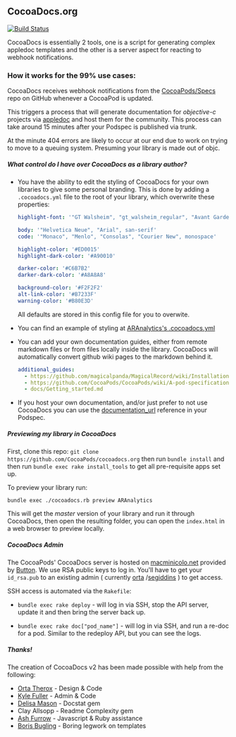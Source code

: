 ## CocoaDocs.org

[![Build Status](http://img.shields.io/travis/CocoaPods/cocoadocs.org/master.svg?style=flat)](https://travis-ci.org/CocoaPods/cocoadocs.org)

CocoaDocs is essentially 2 tools, one is a script for generating complex appledoc templates and the other is a server aspect for reacting to webhook notifications.

### How it works for the 99% use cases:

CocoaDocs receives webhook notifications from the [CocoaPods/Specs](https://github.com/CocoaPods/Specs) repo on GitHub whenever a CocoaPod is updated.

This triggers a process that will generate documentation for _objective-c_ projects via [appledoc](http://gentlebytes.com/appledoc/) and host them for the community. This process can take around 15 minutes after your Podspec is published via trunk.

At the minute 404 errors are likely to occur at our end due to work on trying to move to a queuing system. Presuming your library is made out of objc.

##### What control do I have over CocoaDocs as a library author?

 - You have the ability to edit the styling of CocoaDocs for your own libraries to give some personal branding. This is done by adding a `.cocoadocs.yml` file to the root of your library, which overwrite these properties:   
   ``` yaml
   highlight-font: '"GT Walsheim", "gt_walsheim_regular", "Avant Garde Gothic ITCW01Dm", "Avant Garde", "Helvetica Neue", "Arial"'

   body: '"Helvetica Neue", "Arial", san-serif'
   code: '"Monaco", "Menlo", "Consolas", "Courier New", monospace'

   highlight-color: '#ED0015'
   highlight-dark-color: '#A90010'

   darker-color: '#C6B7B2'
   darker-dark-color: '#A8A8A8'

   background-color: '#F2F2F2'
   alt-link-color: '#B7233F'
   warning-color: '#B80E3D'
   ```

   All defaults are stored in this config file for you to overwite.

 - You can find an example of styling at [ARAnalytics's .cocoadocs.yml](https://github.com/orta/ARAnalytics/blob/master/.cocoadocs.yml)
 - You can add your own documentation guides, either from remote markdown files or from files locally inside the library. CocoaDocs will automatically convert github wiki pages to the markdown behind it.

   ```yaml
   additional_guides:
     - https://github.com/magicalpanda/MagicalRecord/wiki/Installation
     - https://github.com/CocoaPods/CocoaPods/wiki/A-pod-specification
     - docs/Getting_started.md
   ```

 -  If you host your own documentation, and/or just prefer to not use CocoaDocs you can use the [documentation_url](https://guides.cocoapods.org/syntax/podspec.html#documentation_url) reference in your Podspec.

##### Previewing my library in CocoaDocs


First, clone this repo: `git clone https://github.com/CocoaPods/cocoadocs.org` then run `bundle install` and then run `bundle exec rake install_tools` to get all pre-requisite apps set up.

To preview your library run:

```
bundle exec ./cocoadocs.rb preview ARAnalytics
```

This will get the _master_ version of your library and run it through CocoaDocs, then open the resulting folder, you can open the `index.html` in a web browser to preview locally.

##### CocoaDocs Admin

The CocoaPods' CocoaDocs server is hosted on [macminicolo.net](http://www.macminicolo.net/) provided by [Button](http://www.usebutton.com/). We use RSA public keys to log in. You'll have to get your `id_rsa.pub` to an existing admin ( currently [orta](/orta) /[segiddins](/segiddins) ) to get access.

SSH access is automated via the `Rakefile`:

* `bundle exec rake deploy` - will log in via SSH, stop the API server, update it and then bring the server back up.

* `bundle exec rake doc["pod_name"]` - will log in via SSH, and run a re-doc for a pod. Similar to the redeploy API, but you can see the logs.

##### Thanks!

The creation of CocoaDocs v2 has been made possible with help from the following:

* [Orta Therox](https://twitter.com/orta) - Design & Code
* [Kyle Fuller](https://twitter.com/kylefuller) - Admin & Code
* [Delisa Mason](https://twitter.com/kattrali) - Docstat gem
* Clay Allsopp - Readme Complexity gem
* [Ash Furrow](https://twitter.com/AshFurrow) - Javascript & Ruby assistance
* [Boris Bugling](https://twitter.com/NeoNacho) - Boring legwork on templates
